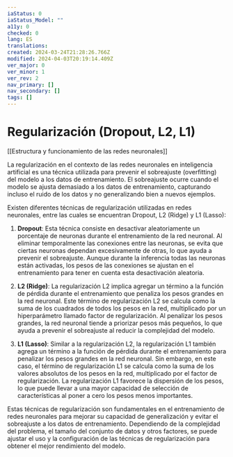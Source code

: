 ```yaml
---
iaStatus: 0
iaStatus_Model: ""
a11y: 0
checked: 0
lang: ES
translations: 
created: 2024-03-24T21:28:26.766Z
modified: 2024-04-03T20:19:14.409Z
ver_major: 0
ver_minor: 1
ver_rev: 2
nav_primary: []
nav_secondary: []
tags: []
---
```

# Regularización (Dropout, L2, L1)

[[Estructura y funcionamiento de las  redes neuronales]]

La regularización en el contexto de las redes neuronales en inteligencia artificial es una técnica utilizada para prevenir el sobreajuste (overfitting) del modelo a los datos de entrenamiento. El sobreajuste ocurre cuando el modelo se ajusta demasiado a los datos de entrenamiento, capturando incluso el ruido de los datos y no generalizando bien a nuevos ejemplos.

Existen diferentes técnicas de regularización utilizadas en redes neuronales, entre las cuales se encuentran Dropout, L2 (Ridge) y L1 (Lasso):

1. **Dropout**: Esta técnica consiste en desactivar aleatoriamente un porcentaje de neuronas durante el entrenamiento de la red neuronal. Al eliminar temporalmente las conexiones entre las neuronas, se evita que ciertas neuronas dependan excesivamente de otras, lo que ayuda a prevenir el sobreajuste. Aunque durante la inferencia todas las neuronas están activadas, los pesos de las conexiones se ajustan en el entrenamiento para tener en cuenta esta desactivación aleatoria.

2. **L2 (Ridge)**: La regularización L2 implica agregar un término a la función de pérdida durante el entrenamiento que penaliza los pesos grandes en la red neuronal. Este término de regularización L2 se calcula como la suma de los cuadrados de todos los pesos en la red, multiplicado por un hiperparámetro llamado factor de regularización. Al penalizar los pesos grandes, la red neuronal tiende a priorizar pesos más pequeños, lo que ayuda a prevenir el sobreajuste al reducir la complejidad del modelo.

3. **L1 (Lasso)**: Similar a la regularización L2, la regularización L1 también agrega un término a la función de pérdida durante el entrenamiento para penalizar los pesos grandes en la red neuronal. Sin embargo, en este caso, el término de regularización L1 se calcula como la suma de los valores absolutos de los pesos en la red, multiplicado por el factor de regularización. La regularización L1 favorece la dispersión de los pesos, lo que puede llevar a una mayor capacidad de selección de características al poner a cero los pesos menos importantes.

Estas técnicas de regularización son fundamentales en el entrenamiento de redes neuronales para mejorar su capacidad de generalización y evitar el sobreajuste a los datos de entrenamiento. Dependiendo de la complejidad del problema, el tamaño del conjunto de datos y otros factores, se puede ajustar el uso y la configuración de las técnicas de regularización para obtener el mejor rendimiento del modelo.
